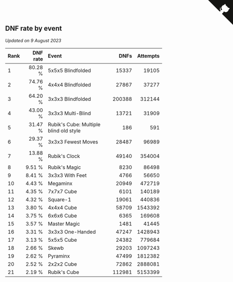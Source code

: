 ## DNF rate by event

*Updated on  9 August 2023*

| Rank | DNF rate | Event | DNFs | Attempts |
| :--- | ---: | :--- | ---: | ---: |
| 1 | 80.28 % | 5x5x5 Blindfolded | 15337 | 19105 |
| 2 | 74.76 % | 4x4x4 Blindfolded | 27867 | 37277 |
| 3 | 64.20 % | 3x3x3 Blindfolded | 200388 | 312144 |
| 4 | 43.00 % | 3x3x3 Multi-Blind | 13721 | 31909 |
| 5 | 31.47 % | Rubik's Cube: Multiple blind old style | 186 | 591 |
| 6 | 29.37 % | 3x3x3 Fewest Moves | 28487 | 96989 |
| 7 | 13.88 % | Rubik's Clock | 49140 | 354004 |
| 8 | 9.51 % | Rubik's Magic | 8230 | 86498 |
| 9 | 8.41 % | 3x3x3 With Feet | 4766 | 56650 |
| 10 | 4.43 % | Megaminx | 20949 | 472719 |
| 11 | 4.35 % | 7x7x7 Cube | 6101 | 140189 |
| 12 | 4.32 % | Square-1 | 19061 | 440836 |
| 13 | 3.80 % | 4x4x4 Cube | 58709 | 1543392 |
| 14 | 3.75 % | 6x6x6 Cube | 6365 | 169608 |
| 15 | 3.57 % | Master Magic | 1481 | 41445 |
| 16 | 3.31 % | 3x3x3 One-Handed | 47247 | 1428943 |
| 17 | 3.13 % | 5x5x5 Cube | 24382 | 779684 |
| 18 | 2.66 % | Skewb | 29203 | 1097243 |
| 19 | 2.62 % | Pyraminx | 47499 | 1812382 |
| 20 | 2.52 % | 2x2x2 Cube | 72862 | 2888081 |
| 21 | 2.19 % | Rubik's Cube | 112981 | 5153399 |


<a href="https://github.com/JustinTimeCuber/wca_statistics" class="github-corner" aria-label="View source on Github"><svg width="80" height="80" viewBox="0 0 250 250" style="fill:#151513; color:#fff; position: absolute; top: 0; border: 0; right: 0;" aria-hidden="true"><path d="M0,0 L115,115 L130,115 L142,142 L250,250 L250,0 Z"></path><path d="M128.3,109.0 C113.8,99.7 119.0,89.6 119.0,89.6 C122.0,82.7 120.5,78.6 120.5,78.6 C119.2,72.0 123.4,76.3 123.4,76.3 C127.3,80.9 125.5,87.3 125.5,87.3 C122.9,97.6 130.6,101.9 134.4,103.2" fill="currentColor" style="transform-origin: 130px 106px;" class="octo-arm"></path><path d="M115.0,115.0 C114.9,115.1 118.7,116.5 119.8,115.4 L133.7,101.6 C136.9,99.2 139.9,98.4 142.2,98.6 C133.8,88.0 127.5,74.4 143.8,58.0 C148.5,53.4 154.0,51.2 159.7,51.0 C160.3,49.4 163.2,43.6 171.4,40.1 C171.4,40.1 176.1,42.5 178.8,56.2 C183.1,58.6 187.2,61.8 190.9,65.4 C194.5,69.0 197.7,73.2 200.1,77.6 C213.8,80.2 216.3,84.9 216.3,84.9 C212.7,93.1 206.9,96.0 205.4,96.6 C205.1,102.4 203.0,107.8 198.3,112.5 C181.9,128.9 168.3,122.5 157.7,114.1 C157.9,116.9 156.7,120.9 152.7,124.9 L141.0,136.5 C139.8,137.7 141.6,141.9 141.8,141.8 Z" fill="currentColor" class="octo-body"></path></svg></a><style>.github-corner:hover .octo-arm{animation:octocat-wave 560ms ease-in-out}@keyframes octocat-wave{0%,100%{transform:rotate(0)}20%,60%{transform:rotate(-25deg)}40%,80%{transform:rotate(10deg)}}@media (max-width:500px){.github-corner:hover .octo-arm{animation:none}.github-corner .octo-arm{animation:octocat-wave 560ms ease-in-out}}</style>
